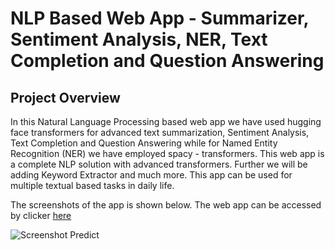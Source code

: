 # NLP Based Web App - Summarizer, Sentiment Analysis, NER, Text Completion and Question Answering

## Project Overview

In this Natural Language Processing based web app we have used hugging face transformers for advanced text summarization, Sentiment Analysis, Text Completion and Question Answering while for Named Entity Recognition (NER) we have employed spacy - transformers. This web app is a complete NLP solution with advanced transformers. Further we will be adding Keyword Extractor and much more. This app can be used for multiple textual based tasks in daily life.  

The screenshots of the app is shown below. The web app can be accessed by clicker [here](https://share.streamlit.io/sid321axn/nlp_webapp/main/app.py)

![Screenshot Predict](https://i.ibb.co/tbtwwyF/NLP-APP.png)

